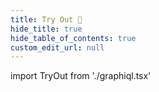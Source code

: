 ```yaml
---
title: Try Out 🧪
hide_title: true
hide_table_of_contents: true
custom_edit_url: null
---
```


import TryOut from './graphiql.tsx'

<TryOut />
